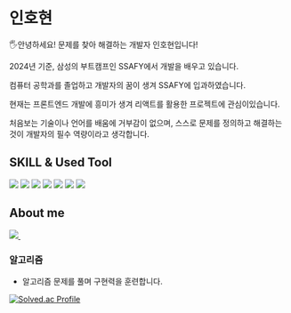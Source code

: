 
# 인호현

🖐안녕하세요! 문제를 찾아 해결하는 개발자 인호현입니다!


2024년 기준, 삼성의 부트캠프인 SSAFY에서 개발을 배우고 있습니다.

컴퓨터 공학과를 졸업하고 개발자의 꿈이 생겨 SSAFY에 입과하였습니다.

현재는 프론트엔드 개발에 흥미가 생겨 리액트를 활용한 프로젝트에 관심이있습니다.

처음보는 기술이나 언어를 배움에 거부감이 없으며, 스스로 문제를 정의하고 해결하는 것이 개발자의 필수 역량이라고 생각합니다.
<h2>SKILL & Used Tool </h2>
<div>
  <img src="https://img.shields.io/badge/html5-E34F26?style=for-the-badge&logo=html5&logoColor=white">
    <img src="https://img.shields.io/badge/css-1572B6?style=for-the-badge&logo=css3&logoColor=white">
    <img src="https://img.shields.io/badge/javascript-F7DF1E?style=for-the-badge&logo=javascript&logoColor=black">
    <img src="https://img.shields.io/badge/react-61DAFB?style=for-the-badge&logo=react&logoColor=black">
  <img src="https://img.shields.io/badge/vue.js-4FC08D?style=for-the-badge&logo=vue.js&logoColor=white">
  <img src="https://img.shields.io/badge/git-F05032?style=for-the-badge&logo=git&logoColor=white">
  <img src="https://img.shields.io/badge/VSCode-2C2C32.svg?style=for-the-badge&logo=visual-studio-code&logoColor=22ABF3" />&nbsp
  </div>
<h2>About me</h2>
<div>
<a href="https://www.notion.so/98918ae1e598446aa8c0078afa916232">
<img src="https://img.shields.io/badge/Notion-F3F3F3.svg?style=for-the-badge&logo=notion&logoColor=black" />&nbsp
</a>
  
</div>

<h3>알고리즘</h3>

- 알고리즘 문제를 풀며 구현력을 훈련합니다.
  

[![Solved.ac Profile](http://mazassumnida.wtf/api/v2/generate_badge?boj=inhohyun)](https://solved.ac/inhohyun)



